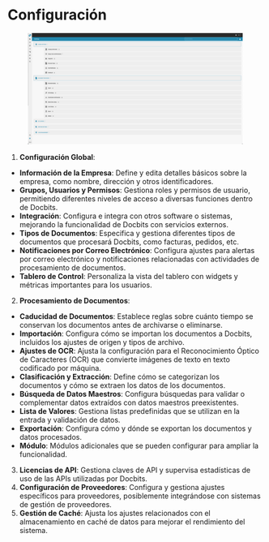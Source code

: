 # Configuración

<figure><img src="../../.gitbook/assets/Bildschirmfoto 2024-05-08 um 08.14.35.png" alt=""><figcaption></figcaption></figure>

1. **Configuración Global**:
* **Información de la Empresa**: Define y edita detalles básicos sobre la empresa, como nombre, dirección y otros identificadores.
* **Grupos, Usuarios y Permisos**: Gestiona roles y permisos de usuario, permitiendo diferentes niveles de acceso a diversas funciones dentro de Docbits.
* **Integración**: Configura e integra con otros software o sistemas, mejorando la funcionalidad de Docbits con servicios externos.
* **Tipos de Documentos**: Especifica y gestiona diferentes tipos de documentos que procesará Docbits, como facturas, pedidos, etc.
* **Notificaciones por Correo Electrónico**: Configura ajustes para alertas por correo electrónico y notificaciones relacionadas con actividades de procesamiento de documentos.
* **Tablero de Control**: Personaliza la vista del tablero con widgets y métricas importantes para los usuarios.
2. **Procesamiento de Documentos**:
* **Caducidad de Documentos**: Establece reglas sobre cuánto tiempo se conservan los documentos antes de archivarse o eliminarse.
* **Importación**: Configura cómo se importan los documentos a Docbits, incluidos los ajustes de origen y tipos de archivo.
* **Ajustes de OCR**: Ajusta la configuración para el Reconocimiento Óptico de Caracteres (OCR) que convierte imágenes de texto en texto codificado por máquina.
* **Clasificación y Extracción**: Define cómo se categorizan los documentos y cómo se extraen los datos de los documentos.
* **Búsqueda de Datos Maestros**: Configura búsquedas para validar o complementar datos extraídos con datos maestros preexistentes.
* **Lista de Valores**: Gestiona listas predefinidas que se utilizan en la entrada y validación de datos.
* **Exportación**: Configura cómo y dónde se exportan los documentos y datos procesados.
* **Módulo**: Módulos adicionales que se pueden configurar para ampliar la funcionalidad.
3. **Licencias de API**: Gestiona claves de API y supervisa estadísticas de uso de las APIs utilizadas por Docbits.
4. **Configuración de Proveedores**: Configura y gestiona ajustes específicos para proveedores, posiblemente integrándose con sistemas de gestión de proveedores.
5. **Gestión de Caché**: Ajusta los ajustes relacionados con el almacenamiento en caché de datos para mejorar el rendimiento del sistema.
